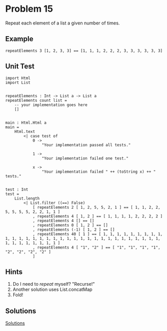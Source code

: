# Problem 15

Repeat each element of a list a given number of times.

## Example
```
repeatElements 3 [1, 2, 3, 3] == [1, 1, 1, 2, 2, 2, 3, 3, 3, 3, 3, 3]
```

## Unit Test
```
import Html 
import List


repeatElements : Int -> List a -> List a
repeatElements count list =
    -- your implementation goes here
    []
    
    
main : Html.Html a
main =
    Html.text
        <| case test of
            0 ->
                "Your implementation passed all tests."

            1 ->
                "Your implementation failed one test."

            x ->
                "Your implementation failed " ++ (toString x) ++ " tests."


test : Int
test =
    List.length
        <| List.filter ((==) False)
            [ repeatElements 2 [ 1, 2, 5, 5, 2, 1 ] == [ 1, 1, 2, 2, 5, 5, 5, 5, 2, 2, 1, 1 ]
            , repeatElements 4 [ 1, 2 ] == [ 1, 1, 1, 1, 2, 2, 2, 2 ]
            , repeatElements 4 [] == []
            , repeatElements 0 [ 1, 2 ] == []
            , repeatElements (-1) [ 1, 2 ] == []
            , repeatElements 40 [ 1 ] == [ 1, 1, 1, 1, 1, 1, 1, 1, 1, 1, 1, 1, 1, 1, 1, 1, 1, 1, 1, 1, 1, 1, 1, 1, 1, 1, 1, 1, 1, 1, 1, 1, 1, 1, 1, 1, 1, 1, 1, 1 ]
            , repeatElements 4 [ "1", "2" ] == [ "1", "1", "1", "1", "2", "2", "2", "2" ]
            ]

```

## Hints
1. Do I need to *repeat* myself? "Recurse!"
2. Another solution uses List.concatMap
3. Fold!
## Solutions 
[Solutions](../s/s15.md)